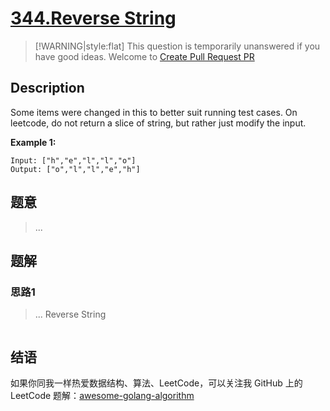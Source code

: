 # [344.Reverse String][title]

> [!WARNING|style:flat]
> This question is temporarily unanswered if you have good ideas. Welcome to [Create Pull Request PR](https://github.com/kylesliu/awesome-golang-algorithm)

## Description

Some items were changed in this to better suit running test cases. On leetcode, do not return a slice of string, but rather just modify the input. 

**Example 1:**

```
Input: ["h","e","l","l","o"]
Output: ["o","l","l","e","h"]
```

## 题意
> ...

## 题解

### 思路1
> ...
Reverse String
```go
```


## 结语

如果你同我一样热爱数据结构、算法、LeetCode，可以关注我 GitHub 上的 LeetCode 题解：[awesome-golang-algorithm][me]

[title]: https://leetcode.com/problems/reverse-string/
[me]: https://github.com/kylesliu/awesome-golang-algorithm
